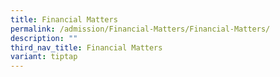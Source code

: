 ```yaml
---
title: Financial Matters
permalink: /admission/Financial-Matters/Financial-Matters/
description: ""
third_nav_title: Financial Matters
variant: tiptap
---
```

<p></p>
<p></p>